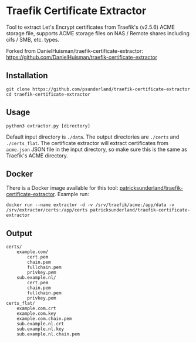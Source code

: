 # Traefik Certificate Extractor

Tool to extract Let's Encrypt certificates from Traefik's (v2.5.6) ACME storage file, supports ACME storage files on NAS / Remote shares including cifs / SMB, etc. types.

Forked from DanielHuisman/traefik-certificate-extractor:
https://github.com/DanielHuisman/traefik-certificate-extractor


## Installation
```
git clone https://github.com/psunderland/traefik-certificate-extractor
cd traefik-certificate-extractor
```

## Usage
```
python3 extractor.py [directory]
```
Default input directory is `./data`. The output directories are `./certs` and `./certs_flat`. The certificate extractor will extract certificates from `acme.json` JSON file in the input directory, so make sure this is the same as Traefik's ACME directory.

## Docker
There is a Docker image available for this tool: [patricksunderland/traefik-certificate-extractor](https://hub.docker.com/r/patricksunderland/traefik-certificate-extractor/).
Example run:
```
docker run --name extractor -d -v /srv/traefik/acme:/app/data -v /srv/extractor/certs:/app/certs patricksunderland/traefik-certificate-extractor
```

## Output
```
certs/
    example.com/
        cert.pem
        chain.pem
        fullchain.pem
        privkey.pem
    sub.example.nl/
        cert.pem
        chain.pem
        fullchain.pem
        privkey.pem
certs_flat/
    example.com.crt
    example.com.key
    example.com.chain.pem
    sub.example.nl.crt
    sub.example.nl.key
    sub.example.nl.chain.pem
```
